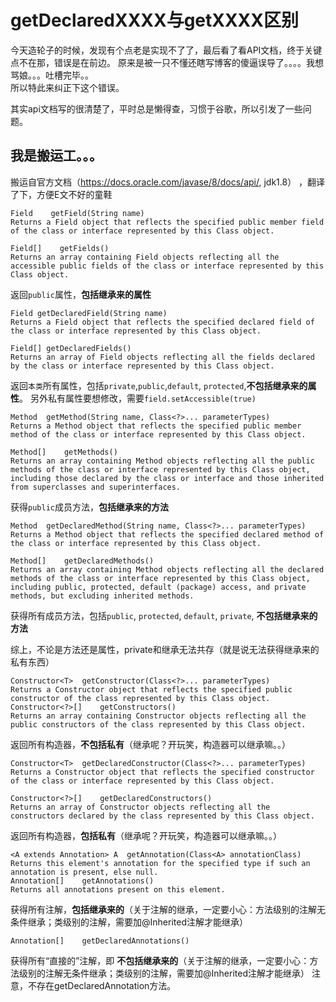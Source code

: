 # getDeclaredXXXX与getXXXX区别

今天造轮子的时候，发现有个点老是实现不了了，最后看了看API文档，终于关键点不在那，错误是在前边。
原来是被一只不懂还瞎写博客的傻逼误导了。。。。我想骂娘。。。吐槽完毕。。  
所以特此来纠正下这个错误。

其实api文档写的很清楚了，平时总是懒得查，习惯于谷歌，所以引发了一些问题。

## 我是搬运工。。。
搬运自官方文档（https://docs.oracle.com/javase/8/docs/api/, jdk1.8）  ，翻译了下，方便E文不好的童鞋

```
Field    getField(String name)
Returns a Field object that reflects the specified public member field of the class or interface represented by this Class object.

Field[]    getFields()
Returns an array containing Field objects reflecting all the accessible public fields of the class or interface represented by this Class object.
```
返回`public`属性，**包括继承来的属性**

```
Field getDeclaredField(String name)
Returns a Field object that reflects the specified declared field of the class or interface represented by this Class object.

Field[]	getDeclaredFields()
Returns an array of Field objects reflecting all the fields declared by the class or interface represented by this Class object.
```
返回`本类`所有属性，包括`private`,`public`,`default`, `protected`,**不包括继承来的属性**。
另外私有属性要想修改，需要`field.setAccessible(true)`

```
Method	getMethod(String name, Class<?>... parameterTypes)
Returns a Method object that reflects the specified public member method of the class or interface represented by this Class object.

Method[]	getMethods()
Returns an array containing Method objects reflecting all the public methods of the class or interface represented by this Class object, including those declared by the class or interface and those inherited from superclasses and superinterfaces.
```
获得`public`成员方法，**包括继承来的方法**

```
Method	getDeclaredMethod(String name, Class<?>... parameterTypes)
Returns a Method object that reflects the specified declared method of the class or interface represented by this Class object.

Method[]	getDeclaredMethods()
Returns an array containing Method objects reflecting all the declared methods of the class or interface represented by this Class object, including public, protected, default (package) access, and private methods, but excluding inherited methods.
```
获得所有成员方法，包括`public`, `protected`, `default`, `private`, **不包括继承来的方法**

综上，不论是方法还是属性，private和继承无法共存（就是说无法获得继承来的私有东西）

```
Constructor<T>	getConstructor(Class<?>... parameterTypes)
Returns a Constructor object that reflects the specified public constructor of the class represented by this Class object.
Constructor<?>[]	getConstructors()
Returns an array containing Constructor objects reflecting all the public constructors of the class represented by this Class object.
```
返回所有构造器，**不包括私有**（继承呢？开玩笑，构造器可以继承嘛。。）

```
Constructor<T>	getDeclaredConstructor(Class<?>... parameterTypes)
Returns a Constructor object that reflects the specified constructor of the class or interface represented by this Class object.

Constructor<?>[]	getDeclaredConstructors()
Returns an array of Constructor objects reflecting all the constructors declared by the class represented by this Class object.
```
返回所有构造器，**包括私有**（继承呢？开玩笑，构造器可以继承嘛。。）

```
<A extends Annotation> A  getAnnotation(Class<A> annotationClass)
Returns this element's annotation for the specified type if such an annotation is present, else null.
Annotation[]	getAnnotations()
Returns all annotations present on this element.
```
获得所有注解，**包括继承来的**（关于注解的继承，一定要小心：方法级别的注解无条件继承；类级别的注解，需要加@Inherited注解才能继承）

```
Annotation[]	getDeclaredAnnotations()
```
获得所有“直接的”注解，即 **不包括继承来的**（关于注解的继承，一定要小心：方法级别的注解无条件继承；类级别的注解，需要加@Inherited注解才能继承）
注意，不存在getDeclaredAnnotation方法。
